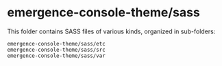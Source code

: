 # emergence-console-theme/sass

This folder contains SASS files of various kinds, organized in sub-folders:

    emergence-console-theme/sass/etc
    emergence-console-theme/sass/src
    emergence-console-theme/sass/var
